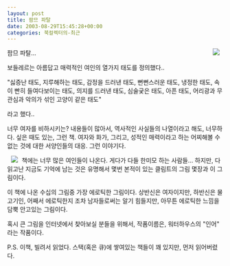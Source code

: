 ```yaml
---
layout: post
title: 팜므 파탈
date: 2003-08-29T15:45:28+00:00
categories: 북컬렉터의-최근
---
```

<img src="/logs/archives/DSC01546.jpg" align="right" border="0" hspace="9" />팜므 파탈...

보들레르는 아름답고 매력적인 여인의 열가지 태도를 정의했다..

"싫증난 태도, 지루해하는 태도, 감정을 드러낸 태도, 뻔뻔스러운 태도, 냉정한 태도, 속이 빤히 들여다보이는 태도, 의지를 드러낸 태도, 심술궂은 태도, 아픈 태도, 어리광과 무관심과 악의가 섞인 고양이 같은 태도"

라고 했다..

너무 여자를 비하시키는? 내용들이 많아서, 역사적인 사실들의 나열이라고 해도, 너무하다. 싶은 때도 있는, 그런 책. 여자와 화가, 그리고, 성적인 매력이라고 하는 어찌해볼 수 없는 것에 대한 서양인들의 대응. 그런 이야기다.

<img src="/logs/archives/DSC01548.jpg" align="left" border="0" hspace="9" />책에는 너무 많은 여인들이 나온다. 게다가 다들 한미모 하는 사람들... 하지만, 다 읽고난 지금도 기억에 남는 것은 유명해서 몇번 본적이 있는 클림트의 그림 몇장과 이 그림이다.

이 책에 나온 수십의 그림중 가장 에로틱한 그림이다. 상반신은 여자이지만, 하반신은 물고기인, 어째서 에로틱한지 조차 남자들로써는 알기 힘들지만, 아무튼 에로틱한 느낌을 담뿍 안고있는 그림이다.

혹시 큰 그림을 인터넷에서 찾아보실 분들을 위해서, 작품이름은, 워터하우스의 "인어" 라는 작품이다.

P.S. 이책, 빌려서 읽었다. 스택(혹은 큐)에 쌓여있는 책들이 꽤 있지만, 먼저 읽어버렸다.
